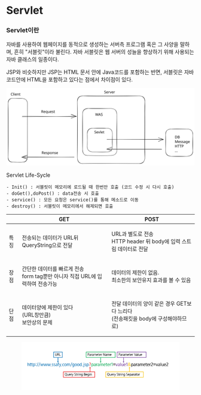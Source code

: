 # Servlet

### Servlet이란

자바를 사용하여 웹페이지를 동적으로 생성하는 서버측 프로그램 혹은 그 사양을 말하며, 흔히 "서블릿"이라 불린다. 자바 서블릿은 웹 서버의 성늘을 향상하기 위해 사용되는 자바 클래스의 일종이다.&#x20;

JSP와 비슷하지만 JSP는 HTML 문서 안에 Java코드를 포함하는 반면, 서블릿은 자바코드안에 HTML을 포함하고 있다는 점에서 차이점이 있다.

<img src="../../.gitbook/assets/file.excalidraw (3).svg" alt="" class="gitbook-drawing">

Servlet Life-Sycle

```
- Init() : 서블릿이 메모리에 로드될 때 한번만 호출 (코드 수정 시 다시 호출)
- doGet(),doPost() : data전송 시 호출 
- service() : 모든 요청은 service()를 통해 메소드로 이동 
- destroy() : 서블릿이 메모리에서 해제되면 호출
```

|    | GET                                                        | POST                                                       |
| -- | ---------------------------------------------------------- | ---------------------------------------------------------- |
| 특징 | 전송되는 데이터가 URL뒤 QueryString으로 전달                            | <p>URL과 별도로 전송<br>HTTP header 뒤 body에 입력 스트림 데이터로 전달</p>   |
| 장점 | <p>간단한 데이터를 빠르게 전송<br>form tag뿐만 아니자 직접 URL에 입력하여 전송가능</p> | <p>데이터의 제한이 없음.<br>최소한의 보안유지 효과를 볼 수 있음</p>                |
| 단점 | <p>데이터양에 제한이 있다<br>(URL창만큼)<br>보안상의 문제</p>                 | <p>전달 데이터의 양이 같은 경우 GET보다 느리다<br>(전송패킷을 body에 구성해야하므로)</p> |

<figure><img src="../../.gitbook/assets/image.png" alt=""><figcaption></figcaption></figure>
